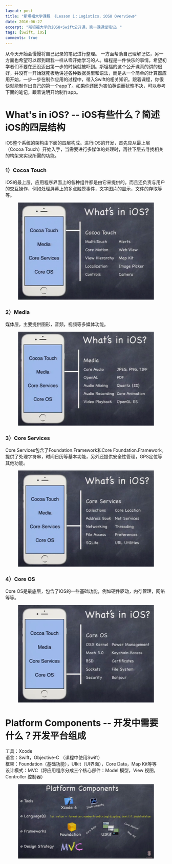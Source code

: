 ```yaml
---
layout: post
title: "斯坦福大学课程 《Lesson 1：Logistics，iOS8 Overview》"
date: 2016-06-27
excerpt: "斯坦福大学的iOS8+Swift公开课，第一课课堂笔记。"
tags: [Swift, iOS]
comments: true
---
```


从今天开始会慢慢将自己记录的笔记进行整理。
一方面帮助自己理解记忆，另一方面也希望可以帮到跟我一样从零开始学习的人。编程是一件快乐的事情，希望初学者们不要在还没迈出第一步的时候就被吓到。斯坦福的这个公开课真的讲的很好，并没有一开始就死板地讲述各种数据类型和语法，而是从一个简单的计算器应用开始，一步一步在制作应用的过程中，带入Swift的相关知识。跟着课程，你很快就能制作出自己的第一个app了。如果你还因为害怕英语而犹豫不决，可以参考下面的笔记，跟着说明开始制作app。

# What's in iOS? -- iOS有些什么？简述iOS的四层结构

iOS整个系统的架构由下面的四层构成。进行iOS的开发，首先应从最上层（Cocoa Touch）开始入手，当需要进行多媒体的处理时，再往下层去寻找相关的构架来实现所需的功能。

### 1）Cocoa Touch

iOS的最上层，应用程序界面上的各种组件都是由它来提供的。而且还负责与用户的交互操作，例如处理屏幕上的多点触摸事件，文字图片的显示，文件的存取等等。

<figure>
    <img src="/assets/img/iOS-Lesson1/1.png">
</figure>

### 2）Media

媒体层，主要提供图形，音频，视频等多媒体功能。

<figure>
    <img src="/assets/img/iOS-Lesson1/2.png">
</figure>

### 3）Core Services

Core Services包含了Foundation.Framework和Core Foundation.Framework。提供了处理字符串，时间日历等基本功能，另外还提供安全性管理，GPS定位等其他功能。

<figure>
    <img src="/assets/img/iOS-Lesson1/3.png">
</figure>

### 4）Core OS

Core OS是最底层，包含了iOS的一些基础功能，例如硬件驱动，内存管理，网络等等。

<figure>
    <img src="/assets/img/iOS-Lesson1/4.png">
</figure>

# Platform Components -- 开发中需要什么？开发平台组成

工具：Xcode <br>
语言：Swift，Objective-C （课程中使用Swift）<br>
框架：Foundation（基础功能），UIkit（UI界面），Core Data，Map Kit等等 <br>
设计模式：MVC（将应用程序分成三个核心部件：Model 模型，View 视图，Controller 控制器）<br>

<figure>
    <img src="/assets/img/iOS-Lesson1/5.png">
</figure>





